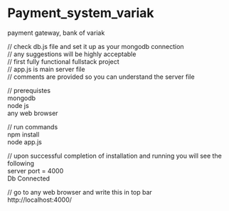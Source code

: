 # Payment_system_variak
payment gateway, bank of variak

// check db.js file and set it up as your mongodb connection  
// any suggestions will be highly acceptable  
// first fully functional fullstack project  
// app.js is main server file  
// comments are provided so you can understand the server file  

// prerequistes  
mongodb  
node js  
any web browser  

// run commands  
npm install  
node app.js  

// upon successful completion of installation and running you will see the following  
server port = 4000  
Db Connected  

// go to any web browser and write this in top bar  
http://localhost:4000/  
